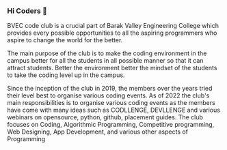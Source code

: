### Hi Coders 👋

BVEC code club is a crucial part of Barak Valley Engineering College which provides every possible opportunities to all the aspiring programmers who aspire to change the world for the better.

The main purpose of the club is to make the coding environment in the campus better for all the students in all possible manner so that it can attract students. Better the environment better the mindset of the students to take the coding level up in the campus.

Since the inception of the club in 2019, the members over the years tried their level best to organise various coding events. As of 2022 the club's main responsibilities is to organise various coding events as the members have come with many ideas such as CODLLENGE, DEVLLENGE and various webinars on opensource, python, github, placement guides. The club focuses on Coding, Algorithmic Programming, Competitive programming, Web Designing, App Development, and various other aspects of Programming
